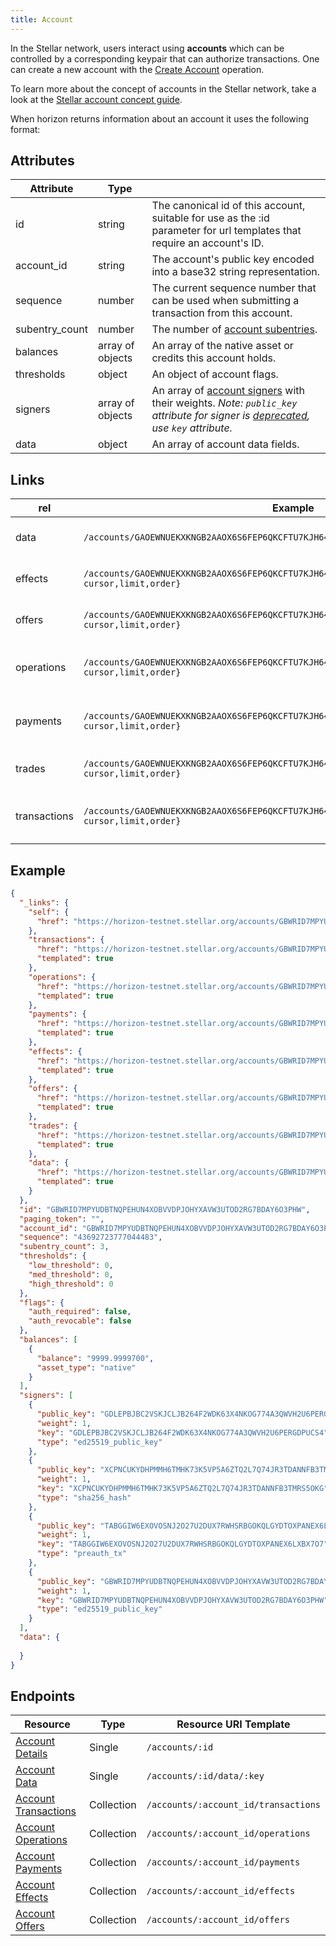 ```yaml
---
title: Account
---
```


In the Stellar network, users interact using **accounts** which can be controlled by a corresponding keypair that can authorize transactions. One can create a new account with the [Create Account](./operation.md#create-account) operation.

To learn more about the concept of accounts in the Stellar network, take a look at the [Stellar account concept guide](https://www.stellar.org/developers/learn/concepts/accounts.html).

When horizon returns information about an account it uses the following format:

## Attributes
| Attribute    | Type             |                                                                                                                        |
|--------------|------------------|------------------------------------------------------------------------------------------------------------------------|
| id           | string           | The canonical id of this account, suitable for use as the :id parameter for url templates that require an account's ID. |
| account_id      | string           | The account's public key encoded into a base32 string representation.                                                    |
| sequence     | number           | The current sequence number that can be used when submitting a transaction from this account.                           |
| subentry_count     | number           | The number of [account subentries](https://www.stellar.org/developers/guides/concepts/ledger.html#ledger-entries). |
| balances     | array of objects | An array of the native asset or credits this account holds.                                                          |
| thresholds     | object | An object of account flags. |
| signers     | array of objects | An array of [account signers](https://www.stellar.org/developers/guides/concepts/multi-sig.html#additional-signing-keys) with their weights. *Note: `public_key` attribute for signer is [deprecated](https://github.com/stellar/go/blob/master/services/horizon/CHANGELOG.md#deprecated), use `key` attribute.* |
| data     | object | An array of account data fields. |

## Links
| rel          | Example                                                                                           | Description                                                | `templated` |
|--------------|---------------------------------------------------------------------------------------------------|------------------------------------------------------------|-------------|
| data      | `/accounts/GAOEWNUEKXKNGB2AAOX6S6FEP6QKCFTU7KJH647XTXQXTMOAUATX2VF5/data/{key}`      | [Data fields](./data.md) related to this account           | true        |
| effects      | `/accounts/GAOEWNUEKXKNGB2AAOX6S6FEP6QKCFTU7KJH647XTXQXTMOAUATX2VF5/effects/{?cursor,limit,order}`      | The [effects](./effect.md) related to this account           | true        |
| offers       | `/accounts/GAOEWNUEKXKNGB2AAOX6S6FEP6QKCFTU7KJH647XTXQXTMOAUATX2VF5/offers/{?cursor,limit,order}`       | The [offers](./offer.md) related to this account             | true        |
| operations   | `/accounts/GAOEWNUEKXKNGB2AAOX6S6FEP6QKCFTU7KJH647XTXQXTMOAUATX2VF5/operations/{?cursor,limit,order}`   | The [operations](./operation.md) related to this account     | true        |
| payments   | `/accounts/GAOEWNUEKXKNGB2AAOX6S6FEP6QKCFTU7KJH647XTXQXTMOAUATX2VF5/payments/{?cursor,limit,order}`   | The [payments](./payment.md) related to this account     | true        |
| trades | `/accounts/GAOEWNUEKXKNGB2AAOX6S6FEP6QKCFTU7KJH647XTXQXTMOAUATX2VF5/trades/{?cursor,limit,order}` | The [trades](./trade.md) related to this account | true        |
| transactions | `/accounts/GAOEWNUEKXKNGB2AAOX6S6FEP6QKCFTU7KJH647XTXQXTMOAUATX2VF5/transactions/{?cursor,limit,order}` | The [transactions](./transaction.md) related to this account | true        |


## Example

```json
{
  "_links": {
    "self": {
      "href": "https://horizon-testnet.stellar.org/accounts/GBWRID7MPYUDBTNQPEHUN4XOBVVDPJOHYXAVW3UTOD2RG7BDAY6O3PHW"
    },
    "transactions": {
      "href": "https://horizon-testnet.stellar.org/accounts/GBWRID7MPYUDBTNQPEHUN4XOBVVDPJOHYXAVW3UTOD2RG7BDAY6O3PHW/transactions{?cursor,limit,order}",
      "templated": true
    },
    "operations": {
      "href": "https://horizon-testnet.stellar.org/accounts/GBWRID7MPYUDBTNQPEHUN4XOBVVDPJOHYXAVW3UTOD2RG7BDAY6O3PHW/operations{?cursor,limit,order}",
      "templated": true
    },
    "payments": {
      "href": "https://horizon-testnet.stellar.org/accounts/GBWRID7MPYUDBTNQPEHUN4XOBVVDPJOHYXAVW3UTOD2RG7BDAY6O3PHW/payments{?cursor,limit,order}",
      "templated": true
    },
    "effects": {
      "href": "https://horizon-testnet.stellar.org/accounts/GBWRID7MPYUDBTNQPEHUN4XOBVVDPJOHYXAVW3UTOD2RG7BDAY6O3PHW/effects{?cursor,limit,order}",
      "templated": true
    },
    "offers": {
      "href": "https://horizon-testnet.stellar.org/accounts/GBWRID7MPYUDBTNQPEHUN4XOBVVDPJOHYXAVW3UTOD2RG7BDAY6O3PHW/offers{?cursor,limit,order}",
      "templated": true
    },
    "trades": {
      "href": "https://horizon-testnet.stellar.org/accounts/GBWRID7MPYUDBTNQPEHUN4XOBVVDPJOHYXAVW3UTOD2RG7BDAY6O3PHW/trades{?cursor,limit,order}",
      "templated": true
    },
    "data": {
      "href": "https://horizon-testnet.stellar.org/accounts/GBWRID7MPYUDBTNQPEHUN4XOBVVDPJOHYXAVW3UTOD2RG7BDAY6O3PHW/data/{key}",
      "templated": true
    }
  },
  "id": "GBWRID7MPYUDBTNQPEHUN4XOBVVDPJOHYXAVW3UTOD2RG7BDAY6O3PHW",
  "paging_token": "",
  "account_id": "GBWRID7MPYUDBTNQPEHUN4XOBVVDPJOHYXAVW3UTOD2RG7BDAY6O3PHW",
  "sequence": "43692723777044483",
  "subentry_count": 3,
  "thresholds": {
    "low_threshold": 0,
    "med_threshold": 0,
    "high_threshold": 0
  },
  "flags": {
    "auth_required": false,
    "auth_revocable": false
  },
  "balances": [
    {
      "balance": "9999.9999700",
      "asset_type": "native"
    }
  ],
  "signers": [
    {
      "public_key": "GDLEPBJBC2VSKJCLJB264F2WDK63X4NKOG774A3QWVH2U6PERGDPUCS4",
      "weight": 1,
      "key": "GDLEPBJBC2VSKJCLJB264F2WDK63X4NKOG774A3QWVH2U6PERGDPUCS4",
      "type": "ed25519_public_key"
    },
    {
      "public_key": "XCPNCUKYDHPMMH6TMHK73K5VP5A6ZTQ2L7Q74JR3TDANNFB3TMRS5OKG",
      "weight": 1,
      "key": "XCPNCUKYDHPMMH6TMHK73K5VP5A6ZTQ2L7Q74JR3TDANNFB3TMRS5OKG",
      "type": "sha256_hash"
    },
    {
      "public_key": "TABGGIW6EXOVOSNJ2O27U2DUX7RWHSRBGOKQLGYDTOXPANEX6LXBX7O7",
      "weight": 1,
      "key": "TABGGIW6EXOVOSNJ2O27U2DUX7RWHSRBGOKQLGYDTOXPANEX6LXBX7O7",
      "type": "preauth_tx"
    },
    {
      "public_key": "GBWRID7MPYUDBTNQPEHUN4XOBVVDPJOHYXAVW3UTOD2RG7BDAY6O3PHW",
      "weight": 1,
      "key": "GBWRID7MPYUDBTNQPEHUN4XOBVVDPJOHYXAVW3UTOD2RG7BDAY6O3PHW",
      "type": "ed25519_public_key"
    }
  ],
  "data": {
    
  }
}
```

## Endpoints

| Resource                 | Type       | Resource URI Template                |
|--------------------------|------------|--------------------------------------|
| [Account Details](../endpoints/accounts-single.md)      | Single     | `/accounts/:id`                      |
| [Account Data](../endpoints/data-for-account.md)      | Single     | `/accounts/:id/data/:key`                      |
| [Account Transactions](../endpoints/transactions-for-account.md) | Collection | `/accounts/:account_id/transactions` |
| [Account Operations](../endpoints/operations-for-account.md)   | Collection | `/accounts/:account_id/operations`   |
| [Account Payments](../endpoints/payments-for-account.md)     | Collection | `/accounts/:account_id/payments`     |
| [Account Effects](../endpoints/effects-for-account.md)      | Collection | `/accounts/:account_id/effects`      |
| [Account Offers](../endpoints/offers-for-account.md)       | Collection | `/accounts/:account_id/offers`       |
